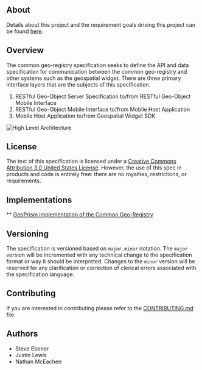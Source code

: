 ## About

Details about this project and the requirement goals driving this project can be found [here](https://docs.google.com/document/d/1aJFSVTeAYszU3c2170jvHJlsku6_4HMn6IAlZ2YDtCQ/edit?usp=sharing).

## Overview

The common geo-registry specification seeks to define the API and data specification for communication between the common geo-registry and other systems such as the geospatial widget. There are three primary interface layers that are the subjects of this specification. 
1. RESTful Geo-Object Server Specification to/from RESTful Geo-Object Mobile Interface
2. RESTful Geo-Object Mobile Interface to/from Mobile Host Application
4. Mobile Host Application to/from Geospatial Widget SDK

![High Level Architecture](https://github.com/terraframe/common-geo-registry-specification/blob/master/resources/high-level-design-v1.png)



## License

The text of this specification is licensed under a
[Creative Commons Attribution 3.0 United States License](http://creativecommons.org/licenses/by/3.0/us/).
However, the use of this spec in products and code is entirely free:
there are no royalties, restrictions, or requirements.

## Implementations
** [GeoPrism implementation of the Common Geo-Registry](https://github.com/terraframe/geoprism-geo-registry)

## Versioning

The specification is versioned based on `major.minor` notation. The `major` version will be incremented with any technical change to the specification format or way it should be interpreted. Changes to the `minor` version will be reserved for any clarification or correction of clerical errors associated with the specification language.


## Contributing

If you are interested in contributing please refer to the [CONTRIBUTING.md](CONTRIBUTING.md) file.

## Authors

* Steve Ebener
* Justin Lewis
* Nathan McEachen

